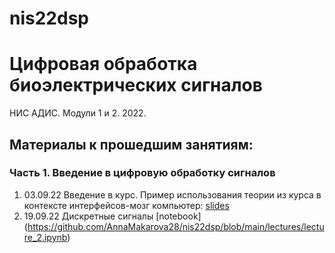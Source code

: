 # nis22dsp
# Цифровая обработка биоэлектрических сигналов
НИС АДИС. Модули 1 и 2. 2022.
## Материалы к прошедшим занятиям:
### Часть 1. Введение в цифровую обработку сигналов
1. 03.09.22 Введение в курс. Пример использования теории из курса в контексте интерфейсов-мозг компьютер: [slides](https://docs.google.com/presentation/d/1pOyv2kz1ZOMyNn5KApBGqjmdGg_6wdpehXE4SqaxhPQ/edit?usp=sharing)
2. 19.09.22 Дискретные сигналы [notebook] (https://github.com/AnnaMakarova28/nis22dsp/blob/main/lectures/lecture_2.ipynb)
